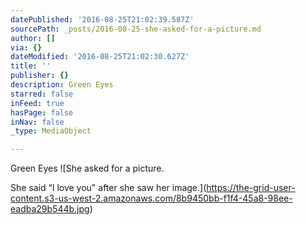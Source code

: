 ```yaml
---
datePublished: '2016-08-25T21:02:39.587Z'
sourcePath: _posts/2016-08-25-she-asked-for-a-picture.md
author: []
via: {}
dateModified: '2016-08-25T21:02:30.627Z'
title: ''
publisher: {}
description: Green Eyes
starred: false
inFeed: true
hasPage: false
inNav: false
_type: MediaObject

---
```

Green Eyes
![She asked for a picture.

She said “I love you" after she saw her image.](https://the-grid-user-content.s3-us-west-2.amazonaws.com/8b9450bb-f1f4-45a8-98ee-eadba29b544b.jpg)